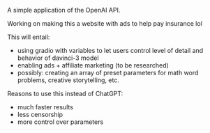 A simple application of the OpenAI API.

Working on making this a website with ads to help pay insurance lol  

This will entail:
* using gradio with variables to let users control level of detail and behavior of davinci-3 model
* enabling ads + affiliate marketing (to be researched)
* possibly: creating an array of preset parameters for math word problems, creative storytelling, etc.
  
Reasons to use this instead of ChatGPT:
* much faster results
* less censorship
* more control over parameters
